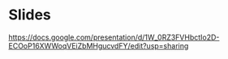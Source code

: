 # Slides

https://docs.google.com/presentation/d/1W_0RZ3FVHbctIo2D-ECOoP16XWWoqVEiZbMHgucvdFY/edit?usp=sharing

